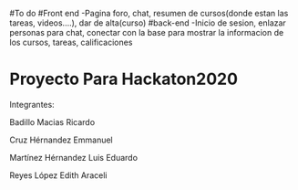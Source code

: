 #To do
  #Front end
    -Pagina foro, chat, resumen de cursos(donde estan las tareas, videos....), dar de alta(curso)
  #back-end
    -Inicio de sesion, enlazar personas para chat, conectar con la base para mostrar la informacion de los cursos, tareas, calificaciones
# Proyecto Para Hackaton2020 

Integrantes: 

Badillo Macias Ricardo

Cruz Hérnandez Emmanuel

Martínez Hérnandez Luis Eduardo

Reyes López Edith Araceli
